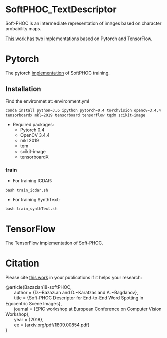 # SoftPHOC_TextDescriptor
Soft-PHOC is an intermediate representation of images based on character probability maps.

[This work](https://arxiv.org/pdf/1809.00854.pdf) has two implementations based on Pytorch and TensorFlow.


# Pytorch #

The pytorch [implementation](https://github.com/denabazazian/SoftPHOC_TextDescriptor/tree/master/Pytorch) of SoftPHOC training.

## Installation ##

Find the environmet at: environment.yml
```
conda install python=3.6 ipython pytorch=0.4 torchvision opencv=3.4.4 tensorboardx mkl=2019 tensorboard tensorflow tqdm scikit-image
```
* Required packages:
    * Pytorch 0.4
    * OpenCV 3.4.4
    * mkl 2019
    * tqm
    * scikit-image
    * tensorboardX

### train ###

* For training ICDAR:
``` 
bash train_icdar.sh
```

* For training SynthText:
``` 
bash train_synthText.sh
```

# TensorFlow #

The TensorFlow implementation of Soft-PHOC. 


# Citation #

Please cite [this work](https://arxiv.org/pdf/1809.00854.pdf) in your publications if it helps your research: <br />

@article{Bazazian18-softPHOC,<br />
&nbsp;&nbsp;&nbsp;&nbsp;&nbsp;&nbsp;	author = {D.~Bazazian and D.~Karatzas and A.~Bagdanov},<br />
&nbsp;&nbsp;&nbsp;&nbsp;&nbsp;&nbsp;	title = {Soft-PHOC Descriptor for End-to-End Word Spotting in Egocentric Scene Images},<br />
&nbsp;&nbsp;&nbsp;&nbsp;&nbsp;&nbsp;	journal = {EPIC workshop at European Conference on Computer Vision Workshop},<br />
&nbsp;&nbsp;&nbsp;&nbsp;&nbsp;&nbsp;	year = {2018},<br />
&nbsp;&nbsp;&nbsp;&nbsp;&nbsp;&nbsp;        ee = {arxiv.org/pdf/1809.00854.pdf}<br />
}<br />
